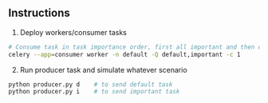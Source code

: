 ## Instructions

1. Deploy workers/consumer tasks
```sh
# Consume task in task importance order, first all important and then default task
celery --app=consumer worker -n default -Q default,important -c 1
```

2. Run producer task and simulate whatever scenario
```sh
python producer.py d    # to send default task
python producer.py i    # to send important task
```
